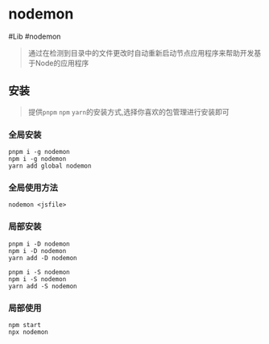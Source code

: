 # nodemon

#Lib #nodemon
> 通过在检测到目录中的文件更改时自动重新启动节点应用程序来帮助开发基于Node的应用程序

## 安装

> 提供`pnpm` `npm` `yarn`的安装方式,选择你喜欢的包管理进行安装即可

### 全局安装

```
pnpm i -g nodemon
npm i -g nodemon
yarn add global nodemon 
```

### 全局使用方法

```
nodemon <jsfile>
```

### 局部安装

```
pnpm i -D nodemon
npm i -D nodemon
yarn add -D nodemon 

pnpm i -S nodemon
npm i -S nodemon
yarn add -S nodemon 
```

### 局部使用

```
npm start
npx nodemon
```